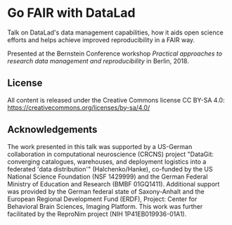 # Go FAIR with DataLad

Talk on DataLad's data management capabilities, how it aids open science
efforts and helps achieve improved reproducibility in a FAIR way.

Presented at the Bernstein Conference workshop *Practical approaches to
research data management and reproducibility* in Berlin, 2018.


## License

All content is released under the Creative Commons license CC BY-SA 4.0:
https://creativecommons.org/licenses/by-sa/4.0/


## Acknowledgements

The work presented in this talk was supported by a US-German collaboration in
computational neuroscience (CRCNS) project "DataGit: converging catalogues,
warehouses, and deployment logistics into a federated 'data distribution'"
(Halchenko/Hanke), co-funded by the US National Science Foundation (NSF
1429999) and the German Federal Ministry of Education and Research (BMBF
01GQ1411). Additional support was provided by the German federal state of
Saxony-Anhalt and the European Regional Development Fund (ERDF), Project:
Center for Behavioral Brain Sciences, Imaging Platform.  This work was further
facilitated by the ReproNim project (NIH 1P41EB019936-01A1).
